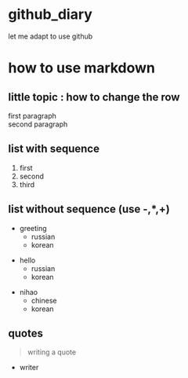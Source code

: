 # github_diary
let me adapt to use github

# how to use markdown
## little topic : how to change the row
first paragraph<br/>
second paragraph

## list with sequence
1. first
2. second
3. third
## list without sequence (use -,*,+)
- greeting
  - russian
  - korean
+ hello
  + russian
  + korean
* nihao
  * chinese
  * korean
## quotes
> writing a quote
- writer
